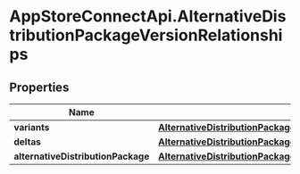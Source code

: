 # AppStoreConnectApi.AlternativeDistributionPackageVersionRelationships

## Properties

Name | Type | Description | Notes
------------ | ------------- | ------------- | -------------
**variants** | [**AlternativeDistributionPackageVersionRelationshipsVariants**](AlternativeDistributionPackageVersionRelationshipsVariants.md) |  | [optional] 
**deltas** | [**AlternativeDistributionPackageVersionRelationshipsDeltas**](AlternativeDistributionPackageVersionRelationshipsDeltas.md) |  | [optional] 
**alternativeDistributionPackage** | [**AlternativeDistributionPackageVersionRelationshipsAlternativeDistributionPackage**](AlternativeDistributionPackageVersionRelationshipsAlternativeDistributionPackage.md) |  | [optional] 


